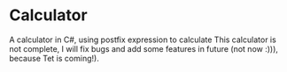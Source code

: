 # Calculator
A calculator in C#, using postfix expression to calculate
This calculator is not complete, I will fix bugs and add some features in future (not now :))), because Tet is coming!).

